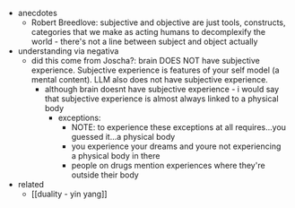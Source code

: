   * anecdotes
    * Robert Breedlove: subjective and objective are just tools, constructs, categories that we make as acting humans to decomplexify the world - there's not a line between subject and object actually
  * understanding via negativa
    * did this come from Joscha?: brain DOES NOT have subjective experience. Subjective experience is features of your self model (a mental content). LLM also does not have subjective experience.
      * although brain doesnt have subjective experience - i would say that subjective experience is almost always linked to a physical body
        * exceptions:
          * NOTE: to experience these exceptions at all requires...you guessed it...a physical body
          * you experience your dreams and youre not experiencing a physical body in there
          * people on drugs mention experiences where they're outside their body
  * related
    * [[duality - yin yang]]

